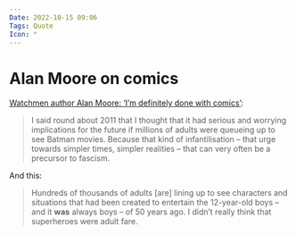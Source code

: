 ```yaml
---
Date: 2022-10-15 09:06
Tags: Quote
Icon: ❝
---
```


# Alan Moore on comics

[Watchmen author Alan Moore: ‘I’m definitely done with comics’](https://www.theguardian.com/books/2022/oct/07/watchmen-author-alan-moore-im-definitely-done-with-comics):

> I said round about 2011 that I thought that it had serious and worrying implications for the future if millions of adults were queueing up to see Batman movies. Because that kind of infantilisation – that urge towards simpler times, simpler realities – that can very often be a precursor to fascism.

And this:

> Hundreds of thousands of adults \[are\] lining up to see characters and situations that had been created to entertain the 12-year-old boys – and it __was__ always boys – of 50 years ago. I didn’t really think that superheroes were adult fare.